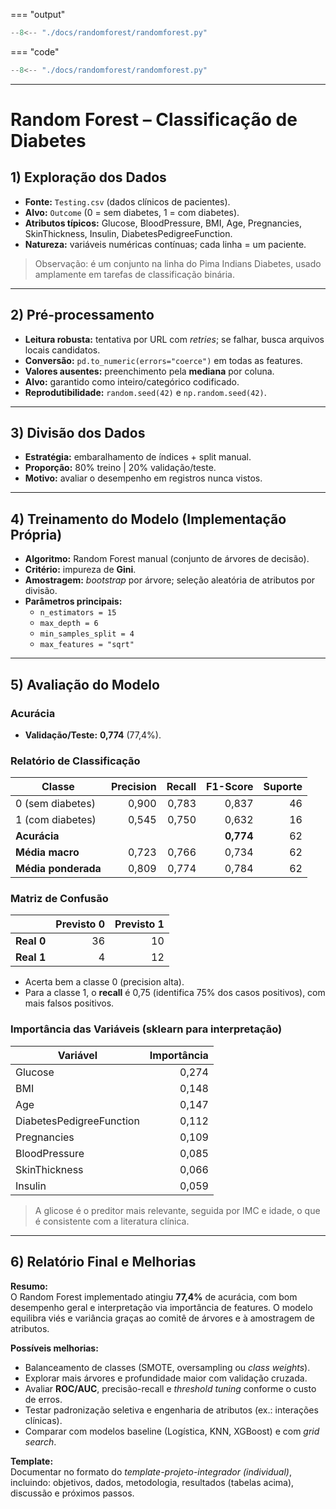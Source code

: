 === "output"
   ``` python exec="on" html="1"
   --8<-- "./docs/randomforest/randomforest.py"
   ```

=== "code"
   ``` python exec="off"
   --8<-- "./docs/randomforest/randomforest.py"
   ```

-----------------------------------------------------------------------------------------------------

# Random Forest – Classificação de Diabetes

## 1) Exploração dos Dados
- **Fonte:** `Testing.csv` (dados clínicos de pacientes).
- **Alvo:** `Outcome` (0 = sem diabetes, 1 = com diabetes).
- **Atributos típicos:** Glucose, BloodPressure, BMI, Age, Pregnancies, SkinThickness, Insulin, DiabetesPedigreeFunction.
- **Natureza:** variáveis numéricas contínuas; cada linha = um paciente.

> Observação: é um conjunto na linha do Pima Indians Diabetes, usado amplamente em tarefas de classificação binária.

---

## 2) Pré-processamento
- **Leitura robusta:** tentativa por URL com *retries*; se falhar, busca arquivos locais candidatos.
- **Conversão:** `pd.to_numeric(errors="coerce")` em todas as features.
- **Valores ausentes:** preenchimento pela **mediana** por coluna.
- **Alvo:** garantido como inteiro/categórico codificado.
- **Reprodutibilidade:** `random.seed(42)` e `np.random.seed(42)`.

---

## 3) Divisão dos Dados
- **Estratégia:** embaralhamento de índices + split manual.
- **Proporção:** 80% treino | 20% validação/teste.
- **Motivo:** avaliar o desempenho em registros nunca vistos.

---

## 4) Treinamento do Modelo (Implementação Própria)
- **Algoritmo:** Random Forest manual (conjunto de árvores de decisão).
- **Critério:** impureza de **Gini**.
- **Amostragem:** *bootstrap* por árvore; seleção aleatória de atributos por divisão.
- **Parâmetros principais:**
  - `n_estimators = 15`
  - `max_depth = 6`
  - `min_samples_split = 4`
  - `max_features = "sqrt"`

---

## 5) Avaliação do Modelo

### Acurácia
- **Validação/Teste:** **0,774** (77,4%).

### Relatório de Classificação
| Classe | Precision | Recall | F1-Score | Suporte |
|---|---:|---:|---:|---:|
| 0 (sem diabetes) | 0,900 | 0,783 | 0,837 | 46 |
| 1 (com diabetes) | 0,545 | 0,750 | 0,632 | 16 |
| **Acurácia** |  |  | **0,774** | 62 |
| **Média macro** | 0,723 | 0,766 | 0,734 | 62 |
| **Média ponderada** | 0,809 | 0,774 | 0,784 | 62 |

### Matriz de Confusão
|        | Previsto 0 | Previsto 1 |
|---|---:|---:|
| **Real 0** | 36 | 10 |
| **Real 1** | 4  | 12 |

- Acerta bem a classe 0 (precision alta).
- Para a classe 1, o **recall** é 0,75 (identifica 75% dos casos positivos), com mais falsos positivos.

### Importância das Variáveis (sklearn para interpretação)
| Variável | Importância |
|---|---:|
| Glucose | 0,274 |
| BMI | 0,148 |
| Age | 0,147 |
| DiabetesPedigreeFunction | 0,112 |
| Pregnancies | 0,109 |
| BloodPressure | 0,085 |
| SkinThickness | 0,066 |
| Insulin | 0,059 |

> A glicose é o preditor mais relevante, seguida por IMC e idade, o que é consistente com a literatura clínica.

---

## 6) Relatório Final e Melhorias

**Resumo:**  
O Random Forest implementado atingiu **77,4%** de acurácia, com bom desempenho geral e interpretação via importância de features. O modelo equilibra viés e variância graças ao comitê de árvores e à amostragem de atributos.

**Possíveis melhorias:**
- Balanceamento de classes (SMOTE, oversampling ou *class weights*).
- Explorar mais árvores e profundidade maior com validação cruzada.
- Avaliar **ROC/AUC**, precisão-recall e *threshold tuning* conforme o custo de erros.
- Testar padronização seletiva e engenharia de atributos (ex.: interações clínicas).
- Comparar com modelos baseline (Logística, KNN, XGBoost) e com *grid search*.

**Template:**  
Documentar no formato do *template-projeto-integrador (individual)*, incluindo: objetivos, dados, metodologia, resultados (tabelas acima), discussão e próximos passos.
